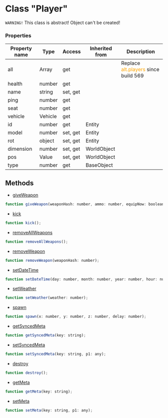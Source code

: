 # Class "Player"

`WARNING!` This class is abstract! Object can't be created!

### Properties

| Property name | Type | Access | Inherited from | Description |
| -------------- | ----------- | -------- | -------- | ----------- |
| all | Array | get |  | Replace <span style="color:orange">alt.players</span> since build 569 |
| health | number | get |  |  |
| name | string | set, get |  |  |
| ping | number | get |  |  |
| seat | number | get |  |  |
| vehicle | Vehicle | get |  |  |
| id | number | get | Entity |  |
| model | number | set, get | Entity |  |
| rot | object | set, get | Entity |  |
| dimension | number | set, get | WorldObject |  |
| pos | Value | set, get | WorldObject |  |
| type | number | get | BaseObject |  |


## Methods

* [giveWeapon](docs/ServerAPI/nodejs/modules/alt/classes/Player/method_giveWeapon.md)
```js
function giveWeapon(weaponHash: number, ammo: number, equipNow: boolean);
```
* [kick](docs/ServerAPI/nodejs/modules/alt/classes/Player/method_kick.md)
```js
function kick();
```
* [removeAllWeapons](docs/ServerAPI/nodejs/modules/alt/classes/Player/method_removeAllWeapons.md)
```js
function removeAllWeapons();
```
* [removeWeapon](docs/ServerAPI/nodejs/modules/alt/classes/Player/method_removeWeapon.md)
```js
function removeWeapon(weaponHash: number);
```
* [setDateTime](docs/ServerAPI/nodejs/modules/alt/classes/Player/method_setDateTime.md)
```js
function setDateTime(day: number, month: number, year: number, hour: number, minute: number, second: number);
```
* [setWeather](docs/ServerAPI/nodejs/modules/alt/classes/Player/method_setWeather.md)
```js
function setWeather(weather: number);
```
* [spawn](docs/ServerAPI/nodejs/modules/alt/classes/Player/method_spawn.md)
```js
function spawn(x: number, y: number, z: number, delay: number);
```
* [getSyncedMeta](docs/ServerAPI/nodejs/modules/alt/classes/Entity/method_getSyncedMeta.md)
```js
function getSyncedMeta(key: string);
```
* [setSyncedMeta](docs/ServerAPI/nodejs/modules/alt/classes/Entity/method_setSyncedMeta.md)
```js
function setSyncedMeta(key: string, p1: any);
```
* [destroy](docs/ServerAPI/nodejs/modules/alt/classes/BaseObject/method_destroy.md)
```js
function destroy();
```
* [getMeta](docs/ServerAPI/nodejs/modules/alt/classes/BaseObject/method_getMeta.md)
```js
function getMeta(key: string);
```
* [setMeta](docs/ServerAPI/nodejs/modules/alt/classes/BaseObject/method_setMeta.md)
```js
function setMeta(key: string, p1: any);
```


